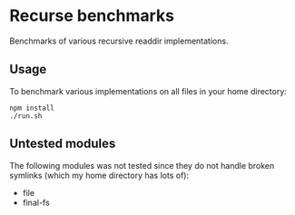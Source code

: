 Recurse benchmarks
==================

Benchmarks of various recursive readdir implementations.

Usage
-----

To benchmark various implementations on all files in your home directory:

    npm install
    ./run.sh

Untested modules
----------------

The following modules was not tested since they do not handle broken
symlinks (which my home directory has lots of):

* file
* final-fs
